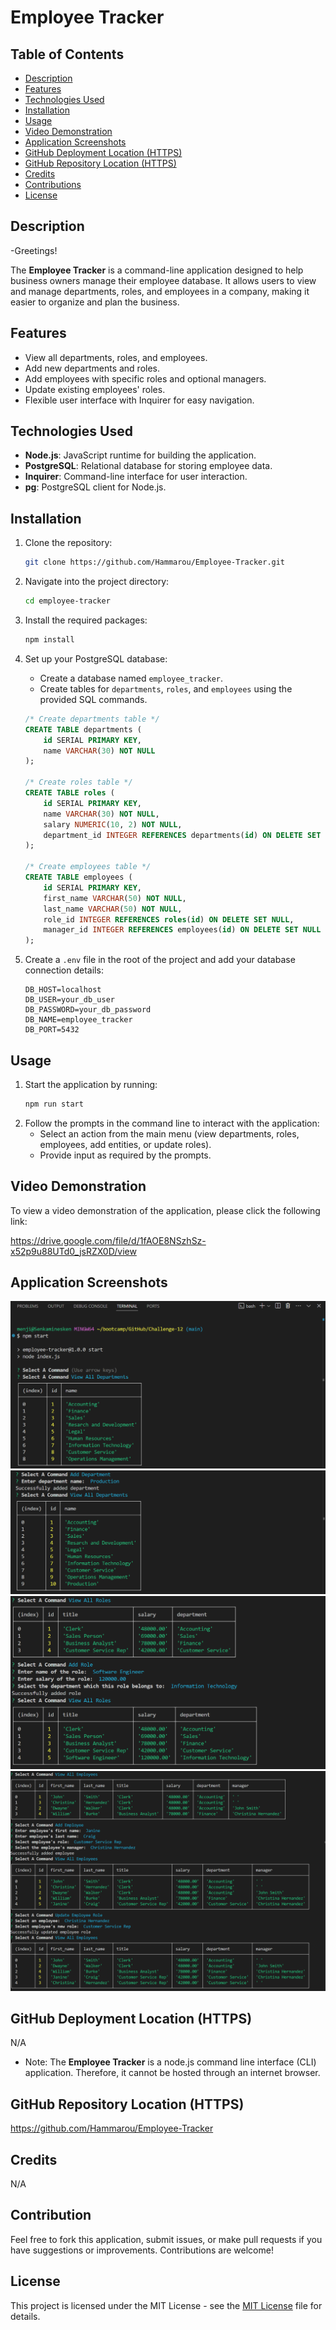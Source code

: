 # Employee Tracker


## Table of Contents

- [Description](#description)
- [Features](#features)
- [Technologies Used](#technologies-used)
- [Installation](#installation)
- [Usage](#usage)
- [Video Demonstration](#video-demonstration)
- [Application Screenshots](#application-screenshots)
- [GitHub Deployment Location (HTTPS)](#github-deployment-location-https)
- [GitHub Repository Location (HTTPS)](#github-repository-location-https)
- [Credits](#credits)
- [Contributions](#contributions)
- [License](#license)


## Description

-Greetings!

The **Employee Tracker** is a command-line application designed to help business owners manage their employee database. It allows users to view and manage departments, roles, and employees in a company, making it easier to organize and plan the business.


## Features

- View all departments, roles, and employees.
- Add new departments and roles.
- Add employees with specific roles and optional managers.
- Update existing employees' roles.
- Flexible user interface with Inquirer for easy navigation.


## Technologies Used

- **Node.js**: JavaScript runtime for building the application.
- **PostgreSQL**: Relational database for storing employee data.
- **Inquirer**: Command-line interface for user interaction.
- **pg**: PostgreSQL client for Node.js.


## Installation
1. Clone the repository:
   ```bash
   git clone https://github.com/Hammarou/Employee-Tracker.git
   ```
2. Navigate into the project directory:
   ```bash
   cd employee-tracker
   ```
3. Install the required packages:
   ```bash
   npm install
   ```
4. Set up your PostgreSQL database:
   - Create a database named `employee_tracker`.
   - Create tables for `departments`, `roles`, and `employees` using the provided SQL commands.
    ```sql
    /* Create departments table */
    CREATE TABLE departments (
        id SERIAL PRIMARY KEY,
        name VARCHAR(30) NOT NULL
    );

    /* Create roles table */
    CREATE TABLE roles (
        id SERIAL PRIMARY KEY,
        name VARCHAR(30) NOT NULL,
        salary NUMERIC(10, 2) NOT NULL,
        department_id INTEGER REFERENCES departments(id) ON DELETE SET NULL
    );

    /* Create employees table */
    CREATE TABLE employees (
        id SERIAL PRIMARY KEY,
        first_name VARCHAR(50) NOT NULL,
        last_name VARCHAR(50) NOT NULL,
        role_id INTEGER REFERENCES roles(id) ON DELETE SET NULL,
        manager_id INTEGER REFERENCES employees(id) ON DELETE SET NULL
    );

    ```


5. Create a `.env` file in the root of the project and add your database connection details:
   ```plaintext
   DB_HOST=localhost
   DB_USER=your_db_user
   DB_PASSWORD=your_db_password
   DB_NAME=employee_tracker
   DB_PORT=5432
   ```


## Usage
1. Start the application by running:
   ```bash
   npm run start
   ```
2. Follow the prompts in the command line to interact with the application:
   - Select an action from the main menu (view departments, roles, employees, add entities, or update roles).
   - Provide input as required by the prompts.


## Video Demonstration

To view a video demonstration of the application, please click the following link:

https://drive.google.com/file/d/1fAOE8NSzhSz-x52p9u88UTd0_jsRZX0D/view


## Application Screenshots

![screenshot1](/assets/images/screenshot1.png)
![screenshot2](/assets/images/screenshot2.png)
![screenshot3](/assets/images/screenshot3.png)
![screenshot4](/assets/images/screenshot4.png)


## GitHub Deployment Location (HTTPS)

N/A

* Note: The **Employee Tracker** is a node.js command line interface (CLI) application. Therefore, it cannot be hosted through an internet browser. 


## GitHub Repository Location (HTTPS)

https://github.com/Hammarou/Employee-Tracker


## Credits

N/A


## Contribution

Feel free to fork this application, submit issues, or make pull requests if you have suggestions or improvements. Contributions are welcome!


## License
This project is licensed under the MIT License - see the [MIT License](LICENSE) file for details.